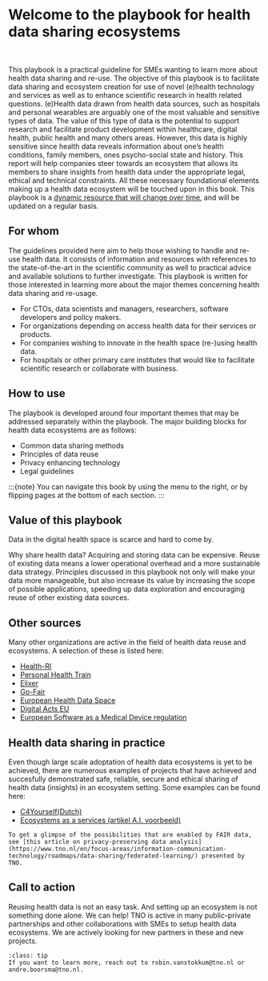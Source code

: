 # Welcome to the playbook for health data sharing ecosystems 

</br>

This playbook is a practical guideline for SMEs wanting to learn more about health data sharing and re-use. 
The objective of this playbook is to facilitate data sharing and ecosystem creation for use of novel (e)health technology and services as well as to enhance scientific research in health related questions. (e)Health data drawn from health data sources, such as hospitals and personal wearables are arguably one of the most valuable and sensitive types of data. The value of this type of data is the potential to support research and facilitate product development within healthcare, digital health, public health and many others areas. However, this data is highly sensitive since health data reveals information about one’s health conditions, family members, ones psycho-social state and history. This report will help companies steer towards an ecosystem that allows its members to share insights from health data under the appropriate legal, ethical and technical constraints. All these necessary foundational elements making up a health data ecosystem will be touched upon in this book. This playbook is a [dynamic resource that will change over time](https://github.com/dualslash/The-FAIR-Handbook), and will be updated on a regular basis.

## For whom
The guidelines provided here aim to help those wishing to handle and re-use health data. It consists of information and resources with references to the state-of-the-art in the scientific community as well to practical advice and available solutions to further investigate. This playbook is written for those interested in learning more about the major themes concerning health data sharing and re-usage. 

* For CTOs, data scientists and managers, researchers, software developers and policy makers.  
* For organizations depending on access health data for their services or products.  
* For companies wishing to innovate in the health space (re-)using health data. 
* For hospitals or other primary care institutes that would like to facilitate scientific research or collaborate with business. 

## How to use

The playbook is developed around four important themes that may be addressed separately  within the playbook. The major building blocks for health data ecosystems are as follows: 

*  Common data sharing methods
*  Principles of data reuse
*  Privacy enhancing technology
*  Legal guidelines 

:::{note}
You can navigate this book by using the menu to the right, or by flipping pages at the bottom of each section.
:::

## Value of this playbook
Data in the digital health space is scarce and hard to come by. 

Why share health data? Acquiring and storing data can be expensive. Reuse of existing data means a lower operational overhead and a more sustainable data strategy. 
Principles discussed in this playbook not only will make your data more manageable, but also increase its value by increasing the scope of possible applications, speeding up data exploration and encouraging reuse of other existing data sources. 

## Other sources
Many other organizations are active in the field of health data reuse and ecosystems. A selection of these is listed here:

* [Health-RI](https://www.health-ri.nl/)
* [Personal Health Train](https://www.dtls.nl/fair-data/personal-health-train/)
* [Elixer](https://elixir-europe.org/)
* [Go-Fair](https://www.go-fair.org/)
* [European Health Data Space](https://health.ec.europa.eu/ehealth-digital-health-and-care/european-health-data-space_en)
* [Digital Acts EU](https://digital-strategy.ec.europa.eu/en/policies/digital-services-act-package)
* [European Software as a Medical Device regulation](https://health.ec.europa.eu/system/files/2021-03/md_mdcg_2021_mdsw_en_0.pdf)

## Health data sharing in practice
Even though large scale adoptation of health data ecosystems is yet to be achieved, there are numerous examples of projects that have achieved and succesfully demonstrated safe, reliable, secure and ethical sharing of health data (insights) in an ecosystem setting. Some examples can be found here:

* [C4Yourself(Dutch)](https://www.tno.nl/nl/newsroom/insights/2022/06/kies-decentrale-aanpak-hergebruik/)
* [Ecosystems as a services (artikel A.I. voorbeeld)](https://journals.plos.org/digitalhealth/article/comments?id=10.1371/journal.pdig.0000011)

```{admonition} From theory to practice.
To get a glimpse of the possibilities that are enabled by FAIR data, see [this article on privacy-preserving data analysis](https://www.tno.nl/en/focus-areas/information-communication-technology/roadmaps/data-sharing/federated-learning/) presented by TNO.
```

## Call to action
Reusing health data is not an easy task. And setting up an ecosystem is not something done alone. We can help! TNO is active in many public-private partnerships and other collaborations with SMEs to setup health data ecosystems. We are actively looking for new partners in these and new projects. 

`````{admonition} Reach out!
:class: tip
If you want to learn more, reach out to robin.vanstokkum@tno.nl or andre.boorsma@tno.nl. 
`````
